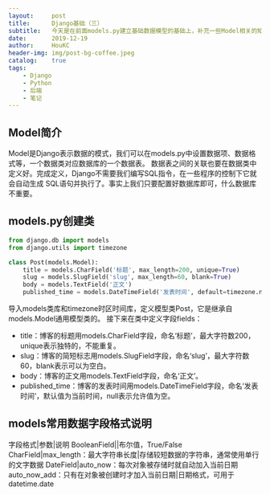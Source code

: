```yaml
---
layout:     post
title:      Django基础（三）
subtitle:   今天是在前面models.py建立基础数据模型的基础上，补充一些Model相关的知识。
date:       2019-12-19
author:     HouKC
header-img: img/post-bg-coffee.jpeg
catalog:    true
tags:
    - Django
    - Python
    - 后端
    - 笔记
---
```


## Model简介
Model是Django表示数据的模式，我们可以在models.py中设置数据项、数据格式等，一个数据类对应数据库的一个数据表。
数据表之间的关联也要在数据类中定义好。完成定义，Django不需要我们编写SQL指令，在一些程序的控制下它就会自动生成
SQL语句并执行了。事实上我们只要配置好数据库即可，什么数据库不重要。

## models.py创建类
```python
from django.db import models
from django.utils import timezone

class Post(models.Model):
    title = models.CharField('标题', max_length=200, unique=True)
    slug = models.SlugField('slug', max_length=60, blank=True)
    body = models.TextField('正文')
    published_time = models.DateTimeField('发表时间', default=timezone.now, null=True)
```
导入models类库和timezone时区时间库，定义模型类Post，它是继承自models.Model通用模型类的。
接下来在类中定义字段fields：
- title：博客的标题用models.CharField字段，命名‘标题’，最大字符数200，unique表示独特的，不能重复。
- slug：博客的简短标志用models.SlugField字段，命名‘slug’，最大字符数60，blank表示可以为空白。
- body：博客的正文用models.TextField字段，命名‘正文’。
- published_time：博客的发表时间用models.DateTimeField字段，命名‘发表时间’，默认值为当前时间，null表示允许值为空。

## models常用数据字段格式说明
字段格式|参数|说明
BooleanField||布尔值，True/False
CharField|max_length：最大字符串长度|存储较短数据的字符串，通常使用单行的文字数据
DateField|auto_now：每次对象被存储时就自动加入当前日期<br/>auto_now_add：只有在对象被创建时才加入当前日期|日期格式，可用于datetime.date
